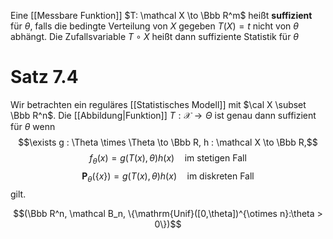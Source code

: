 Eine [[Messbare Funktion]] $T: \mathcal X \to \Bbb R^m$ heißt **suffizient** für $\theta$, falls die bedingte Verteilung von $X$ gegeben $T(X) = t$ nicht von $\theta$ abhängt. Die Zufallsvariable $T \circ X$ heißt dann suffiziente Statistik für $\theta$

# Satz 7.4
Wir betrachten ein reguläres [[Statistisches Modell]] mit $\cal X \subset \Bbb R^n$. Die [[Abbildung|Funktion]] $T : \mathcal{X} \to \Theta$ ist genau dann suffizient für $\theta$ wenn
$$\exists g : \Theta \times \Theta \to \Bbb R, h : \mathcal X \to \Bbb R,$$
$$f_\theta(x) = g(T(x), \theta)h(x) \quad \text{im stetigen Fall}$$
$$\mathbf P_\theta(\{x\}) = g(T(x), \theta)h(x) \quad \text{im diskreten Fall}$$
gilt.


$$(\Bbb R^n, \mathcal B_n, \{\mathrm{Unif}([0,\theta])^{\otimes n}:\theta > 0\})$$